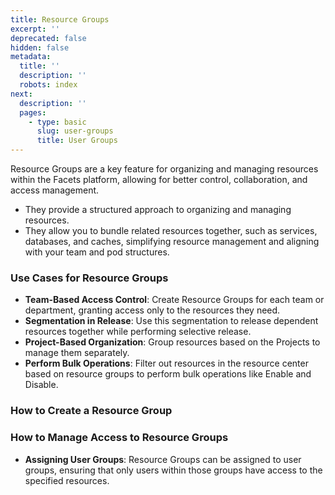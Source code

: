 ```yaml
---
title: Resource Groups
excerpt: ''
deprecated: false
hidden: false
metadata:
  title: ''
  description: ''
  robots: index
next:
  description: ''
  pages:
    - type: basic
      slug: user-groups
      title: User Groups
---
```

Resource Groups are a key feature for organizing and managing resources within the Facets platform, allowing for better control, collaboration, and access management.

* They provide a structured approach to organizing and managing resources. 
* They allow you to bundle related resources together, such as services, databases, and caches, simplifying resource management and aligning with your team and pod structures.

### Use Cases for Resource Groups

* **Team-Based Access Control**: Create Resource Groups for each team or department, granting access only to the resources they need.
* **Segmentation in Release**: Use this segmentation to release dependent resources together while performing selective release.
* **Project-Based Organization**: Group resources based on the Projects to manage them separately.
* **Perform Bulk Operations**: Filter out resources in the resource center based on resource groups to perform bulk operations like Enable and Disable.

### How to Create a Resource Group

<Embed url="https://app.storylane.io/demo/uyk0rysce0xq" title="Resource Groups" favicon="https://app.storylane.io/favicon.ico" image="https://app-pages.storylane.io/company/company_8c4ce947-95e7-4f47-ab9c-89edf23fd0e3/project/project_f50fff5c-038c-432f-a12f-25529cd851f5/preview.gif" provider="app.storylane.io" href="https://app.storylane.io/demo/uyk0rysce0xq" typeOfEmbed="jsfiddle" html="%3Ciframe%20class%3D%22embedly-embed%22%20src%3D%22%2F%2Fcdn.embedly.com%2Fwidgets%2Fmedia.html%3Fsrc%3Dhttps%253A%252F%252Fapp.storylane.io%252Fdemo%252Fuyk0rysce0xq%26display_name%3DStorylane%26url%3Dhttps%253A%252F%252Fapp.storylane.io%252Fdemo%252Fuyk0rysce0xq%26image%3Dhttps%253A%252F%252Fapp-pages.storylane.io%252Fcompany%252Fcompany_8c4ce947-95e7-4f47-ab9c-89edf23fd0e3%252Fproject%252Fproject_f50fff5c-038c-432f-a12f-25529cd851f5%252Fpreview.gif%26type%3Dtext%252Fhtml%26schema%3Dstorylane%22%20width%3D%22750%22%20height%3D%22431%22%20scrolling%3D%22no%22%20title%3D%22Storylane%20embed%22%20frameborder%3D%220%22%20allow%3D%22autoplay%3B%20fullscreen%3B%20encrypted-media%3B%20picture-in-picture%3B%22%20allowfullscreen%3D%22true%22%3E%3C%2Fiframe%3E" />

### How to Manage Access to Resource Groups

* **Assigning User Groups**: Resource Groups can be assigned to user groups, ensuring that only users within those groups have access to the specified resources.
